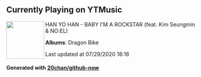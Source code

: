 ## Currently Playing on YTMusic

[<img align="left" width="100" src="https://lh3.googleusercontent.com/aaBHQUg2GbFLmTJk4UltkcuNP6ypwiQWEJr7XXg5W3RQXxxMmENKMDAnyRY7LehRgZysg4KlpjbwxqGL">](https://music.youtube.com/channel/UCUSEX4zhRyAOYF1yYzf2klw)

HAN YO HAN - BABY I'M A ROCKSTAR (feat. Kim Seungmin & NO:EL)

**Albums**: Dragon Bike

Last updated at 07/29/2020 18:16

#### Generated with [20chan/github-now](https://github.com/20chan/github-now)


<!--
**20chan/20chan** is a ✨ _special_ ✨ repository because its `README.md` (this file) appears on your GitHub profile.

Here are some ideas to get you started:

- 🔭 I’m currently working on ...
- 🌱 I’m currently learning ...
- 👯 I’m looking to collaborate on ...
- 🤔 I’m looking for help with ...
- 💬 Ask me about ...
- 📫 How to reach me: ...
- 😄 Pronouns: ...
- ⚡ Fun fact: ...
-->
